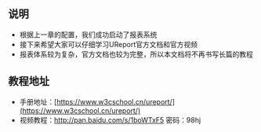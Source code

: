## 说明
* 根据上一章的配置，我们成功启动了报表系统
* 接下来希望大家可以仔细学习UReport官方文档和官方视频
* 报表体系较为复杂，官方文档也较为完整，所以本文档将不再书写长篇的教程

## 教程地址
* 手册地址：[https://www.w3cschool.cn/ureport/](https://www.w3cschool.cn/ureport/)
* 视频教程：http://pan.baidu.com/s/1boWTxF5  密码：98hj